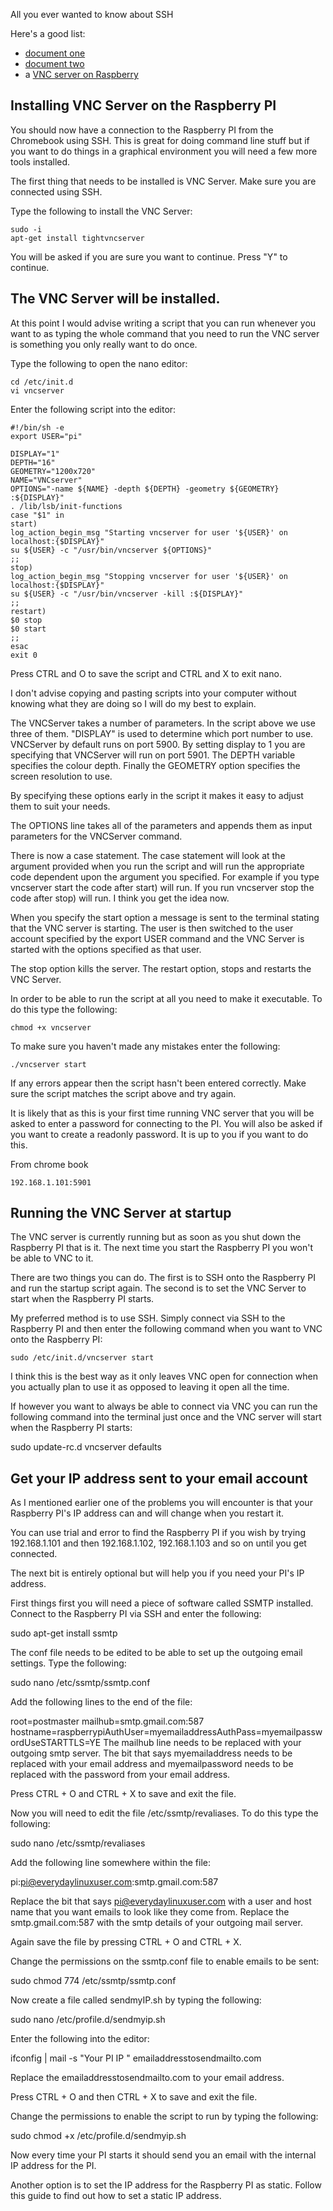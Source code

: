 All you ever wanted to know about SSH

Here's a good list:

 - [document one](http://doc.ubuntu-fr.org/ssh#configuration_du_serveur_ssh)
 - [document two](http://kb.mediatemple.net/questions/1626/Using%20SSH%20keys%20on%20your%20server)
 - a [VNC server on Raspberry](http://www.everydaylinuxuser.com/2014/03/connect-to-raspberry-pi-from-hp.html)


Installing VNC Server on the Raspberry PI
-----------------------------------------

You should now have a connection to the Raspberry PI from the Chromebook using SSH. This is great for doing command line stuff but if you want to do things in a graphical environment you will need a few more tools installed.

The first thing that needs to be installed is VNC Server.  Make sure you are connected using SSH.

Type the following to install the VNC Server:

    sudo -i
    apt-get install tightvncserver

You will be asked if you are sure you want to continue. Press "Y" to continue.

The VNC Server will be installed.
---------------------------------

At this point I would advise writing a script that you can run whenever you want to as typing the whole command that you need to run the VNC server is something you only really want to do once.

Type the following to open the nano editor:

    cd /etc/init.d
    vi vncserver

Enter the following script into the editor:

    #!/bin/sh -e
    export USER="pi"
    
    DISPLAY="1"
    DEPTH="16"
    GEOMETRY="1200x720"
    NAME="VNCserver"
    OPTIONS="-name ${NAME} -depth ${DEPTH} -geometry ${GEOMETRY} :${DISPLAY}"
    . /lib/lsb/init-functions
    case "$1" in
    start)
    log_action_begin_msg "Starting vncserver for user '${USER}' on localhost:{$DISPLAY}"
    su ${USER} -c "/usr/bin/vncserver ${OPTIONS}"
    ;;
    stop)
    log_action_begin_msg "Stopping vncserver for user '${USER}' on localhost:{$DISPLAY}"
    su ${USER} -c "/usr/bin/vncserver -kill :${DISPLAY}"
    ;;
    restart)
    $0 stop
    $0 start
    ;;
    esac
    exit 0

Press CTRL and O to save the script and CTRL and X to exit nano.

I don't advise copying and pasting scripts into your computer without knowing what they are doing so I will do my best to explain.

The VNCServer takes a number of parameters. In the script above we use three of them. "DISPLAY" is used to determine which port number to use. VNCServer by default runs on port 5900. By setting display to 1 you are specifying that VNCServer will run on port 5901. The DEPTH variable specifies the colour depth. Finally the GEOMETRY option specifies the screen resolution to use.

By specifying these options early in the script it makes it easy to adjust them to suit your needs.

The OPTIONS line takes all of the parameters and appends them as input parameters for the VNCServer command.

There is now a case statement. The case statement will look at the argument provided when you run the script and will run the appropriate code dependent upon the argument you specified. For example if you type vncserver start the code after start) will run. If you run vncserver stop the code after stop) will run. I think you get the idea now.

When you specify the start option a message is sent to the terminal stating that the VNC server is starting. The user is then switched to the user account specified by the export USER command and the VNC Server is started with the options specified as that user.

The stop option kills the server. The restart option, stops and restarts the VNC Server.

In order to be able to run the script at all you need to make it executable. To do this type the following:

    chmod +x vncserver

To make sure you haven't made any mistakes enter the following:

    ./vncserver start

If any errors appear then the script hasn't been entered correctly. Make sure the script matches the script above and try again.

It is likely that as this is your first time running VNC server that you will be asked to enter a password for connecting to the PI. You will also be asked if you want to create a readonly password. It is up to you if you want to do this.

From chrome book

    192.168.1.101:5901


Running the VNC Server at startup
---------------------------------

The VNC server is currently running but as soon as you shut down the Raspberry PI that is it. The next time you start the Raspberry PI you won't be able to VNC to it.

There are two things you can do. The first is to SSH onto the Raspberry PI and run the startup script again. The second is to set the VNC Server to start when the Raspberry PI starts.

My preferred method is to use SSH. Simply connect via SSH to the Raspberry PI and then enter the following command when you want to VNC onto the Raspberry PI:

    sudo /etc/init.d/vncserver start

I think this is the best way as it only leaves VNC open for connection when you actually plan to use it as opposed to leaving it open all the time.

If however you want to always be able to connect via VNC you can run the following command into the terminal just once and the VNC server will start when the Raspberry PI starts:

sudo update-rc.d vncserver defaults

Get your IP address sent to your email account
----------------------------------------------

As I mentioned earlier one of the problems you will encounter is that your Raspberry PI's IP address can and will change when you restart it.

You can use trial and error to find the Raspberry PI if you wish by trying 192.168.1.101 and then 192.168.1.102, 192.168.1.103 and so on until you get connected.

The next bit is entirely optional but will help you if you need your PI's IP address.

First things first you will need a piece of software called SSMTP installed. Connect to the Raspberry PI via SSH and enter the following:

sudo apt-get install ssmtp

The conf file needs to be edited to be able to set up the outgoing email settings. Type the following:

sudo nano /etc/ssmtp/ssmtp.conf

Add the following lines to the end of the file:

root=postmaster 
mailhub=smtp.gmail.com:587
hostname=raspberrypiAuthUser=myemailaddressAuthPass=myemailpasswordUseSTARTTLS=YE
The mailhub line needs to be replaced with your outgoing smtp server. The bit that says myemailaddress needs to be replaced with your email address and myemailpassword needs to be replaced with the password from your email address.

Press CTRL + O and CTRL + X to save and exit the file.

Now you will need to edit the file /etc/ssmtp/revaliases. To do this type the following:

sudo nano /etc/ssmtp/revaliases

Add the following line somewhere within the file:

pi:pi@everydaylinuxuser.com:smtp.gmail.com:587

Replace the bit that says pi@everydaylinuxuser.com with a user and host name that you want emails to look like they come from. Replace the smtp.gmail.com:587 with the smtp details of your outgoing mail server.

Again save the file by pressing CTRL + O and CTRL + X.

Change the permissions on the ssmtp.conf file to enable emails to be sent:

sudo chmod 774 /etc/ssmtp/ssmtp.conf

Now create a file called sendmyIP.sh by typing the following:

sudo nano /etc/profile.d/sendmyip.sh

Enter the following into the editor:

ifconfig | mail -s "Your PI IP " emailaddresstosendmailto.com

Replace the emailaddresstosendmailto.com to your email address.

Press CTRL + O and then CTRL + X to save and exit the file.

Change the permissions to enable the script to run by typing the following:

sudo chmod +x /etc/profile.d/sendmyip.sh
 
Now every time your PI starts it should send you an email with the internal IP address for the PI.

Another option is to set the IP address for the Raspberry PI as static. Follow this guide to find out how to set a static IP address.
